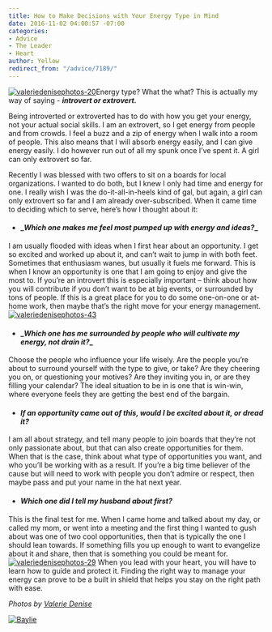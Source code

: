 ```yaml
---
title: How to Make Decisions with Your Energy Type in Mind
date: 2016-11-02 04:00:57 -07:00
categories:
- Advice
- The Leader
- Heart
author: Yellow
redirect_from: "/advice/7189/"
---
```


[![valeriedenisephotos-20](https://yellow-blog-images.imgix.net/2016/10/ValerieDenisePhotos-20.jpg)](https://yellow-blog-images.imgix.net/2016/10/ValerieDenisePhotos-20.jpg)Energy type? What the what? This is actually my way of saying - **_introvert or extrovert._**

Being introverted or extroverted has to do with how you get your energy, not your actual social skills. I am an extrovert, so I get energy from people and from crowds. I feel a buzz and a zip of energy when I walk into a room of people. This also means that I will absorb energy easily, and I can give energy easily. I do however run out of all my spunk once I’ve spent it. A girl can only extrovert so far.

Recently I was blessed with two offers to sit on a boards for local organizations. I wanted to do both, but I knew I only had time and energy for one. I really wish I was the do-it-all-in-heels kind of gal, but again, a girl can only extrovert so far and I am already over-subscribed. When it came time to deciding which to serve, here’s how I thought about it: 

*   #### **_**_Which one makes me feel most pumped up with energy and ideas?_**_**

I am usually flooded with ideas when I first hear about an opportunity. I get so excited and worked up about it, and can’t wait to jump in with both feet. Sometimes that enthusiasm wanes, but usually it fuels me forward. This is when I know an opportunity is one that I am going to enjoy and give the most to. If you’re an introvert this is especially important – think about how you will contribute if you don’t want to be at big events, or surrounded by tons of people. If this is a great place for you to do some one-on-one or at-home work, then maybe that’s the right move for your energy management.[![valeriedenisephotos-43](https://yellow-blog-images.imgix.net/2016/10/ValerieDenisePhotos-43.jpg)](https://yellow-blog-images.imgix.net/2016/10/ValerieDenisePhotos-43.jpg)

*   #### **_**_Which one has me surrounded by people who will cultivate my energy, not drain it?_**_**

Choose the people who influence your life wisely. Are the people you’re about to surround yourself with the type to give, or take? Are they cheering you on, or questioning your motives? Are they inviting you in, or are they filling your calendar? The ideal situation to be in is one that is win-win, where everyone feels they are getting the best end of the bargain.

*   #### **_If an opportunity came out of this, would I be excited about it, or dread it?_**

I am all about strategy, and tell many people to join boards that they’re not only passionate about, but that can also create opportunities for them. When that is the case, think about what type of opportunities you want, and who you’ll be working with as a result. If you’re a big time believer of the cause but will need to work with people you don’t admire or respect, then maybe pass and put your name in the hat next year.

*   #### **_Which one did I tell my husband about first?_**

This is the final test for me. When I came home and talked about my day, or called my mom, or went into a meeting and the first thing I wanted to gush about was one of two cool opportunities, then that is typically the one I should lean towards. If something fills you up enough to want to evangelize about it and share, then that is something you could be meant for.[![valeriedenisephotos-29](https://yellow-blog-images.imgix.net/2016/10/ValerieDenisePhotos-29.jpg)](https://yellow-blog-images.imgix.net/2016/10/ValerieDenisePhotos-29.jpg) When you lead with your heart, you will have to learn how to guide and protect it. Finding the right way to manage your energy can prove to be a built in shield that helps you stay on the right path with ease.

_Photos by [Valerie Denise](http://www.valeriedenisephotos.com/)_

[![Baylie](https://yellow-blog-images.imgix.net/2016/04/Baylie.jpg)](http://www.abelimpact.com/)
